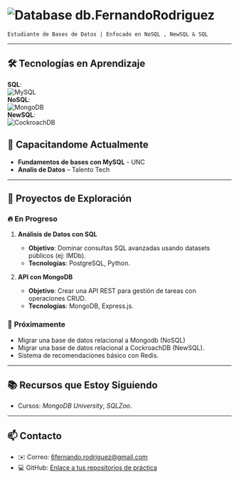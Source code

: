 # ![Database](https://img.shields.io/badge/Database-0A66C2?style=flat&logo=databricks&logoColor=white) db.FernandoRodriguez 
`Estudiante de Bases de Datos | Enfocado en NoSQL , NewSQL & SQL`

---

## 🛠️ **Tecnologías en Aprendizaje**  
**SQL**:  
![MySQL](https://img.shields.io/badge/MySQL-4479A1?style=flat&logo=mysql&logoColor=white)  
**NoSQL**:  
![MongoDB](https://img.shields.io/badge/MongoDB-47A248?style=flat&logo=mongodb&logoColor=white)  
**NewSQL**:  
![CockroachDB](https://img.shields.io/badge/CockroachDB-6933FF?style=flat&logo=cockroachlabs&logoColor=white)  


## 🌱 **Capacitandome Actualmente**  
- **Fundamentos de bases con MySQL** - UNC
- **Analis de Datos** – Talento Tech


---

## 🧪 **Proyectos de Exploración**  
### 🔥 **En Progreso**  
1. **Análisis de Datos con SQL**  
   - **Objetivo**: Dominar consultas SQL avanzadas usando datasets públicos (ej: IMDb).  
   - **Tecnologías**: PostgreSQL, Python.  

2. **API con MongoDB**  
   - **Objetivo**: Crear una API REST para gestión de tareas con operaciones CRUD.  
   - **Tecnologías**: MongoDB, Express.js.  

### 🚀 **Próximamente**
- Migrar una base de datos relacional a Mongodb (NoSQL)
- Migrar una base de datos relacional a CockroachDB (NewSQL).  
- Sistema de recomendaciones básico con Redis.  

---

## 📚 **Recursos que Estoy Siguiendo**  
- Cursos: *MongoDB University*, *SQLZoo*.  
 
---

## 📫 **Contacto**  
- ✉️ Correo: 6fernando.rodriguez@gmail.com  
- 💻 GitHub: [Enlace a tus repositorios de práctica](https://github.com/db-fer-rodriguez)  
